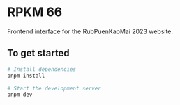 # RPKM 66

Frontend interface for the RubPuenKaoMai 2023 website.

## To get started

```bash
# Install dependencies
pnpm install

# Start the development server
pnpm dev
```
